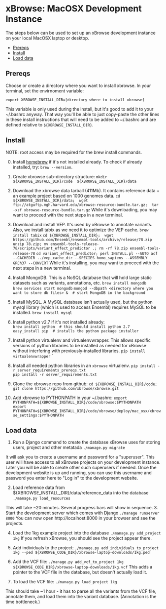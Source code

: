 
xBrowse: MacOSX Development Instance
====================================

The steps below can be used to set up an xBrowse development instance on your local MacOSX laptop or desktop.

<!-- START doctoc generated TOC please keep comment here to allow auto update -->
<!-- DON'T EDIT THIS SECTION, INSTEAD RE-RUN doctoc TO UPDATE -->
- [Prereqs](#prereqs)
- [Install](#install)
- [Load data](#load-data)

<!-- END doctoc generated TOC please keep comment here to allow auto update -->

## Prereqs

Choose or create a directory where you want to install xbrowse. 
In your terminal, set the envirnoment variable:  

`export XBROWSE_INSTALL_DIR=[directory where to install xbrowse]` 

This variable is only used during the install, but it's good to add it 
to your ~/.bashrc anyway. That way you'll be able to just copy-paste the 
other lines in these install instructions that will need to be added to 
~/.bashrc and are defined relative to `${XBROWSE_INSTALL_DIR}`. 

## Install

NOTE: root access may be required for the brew install commands. 

0. Install [homebrew](http://brew.sh/) if it's not installed already. To check if already installed, try: `brew --version`.

1. Create xbrowse sub-directory structure:
  `mkdir ${XBROWSE_INSTALL_DIR}/code  ${XBROWSE_INSTALL_DIR}/data`
  
2. Download the xbrowse data tarball (411Mb). It contains reference data + an example project based on 1000 genomes data.
  `cd ${XBROWSE_INSTALL_DIR}/data;  wget ftp://atguftp.mgh.harvard.edu/xbrowse-resource-bundle.tar.gz;  tar -xzf xbrowse-resource-bundle.tar.gz` 
  While it's downloading, you may want to proceed with the next steps in a new terminal.  
  
3. Download and install VEP. It's used by xBrowse to annotate variants. Also, we install tabix as we need it to optimize the VEP cache.
  `brew install tabix`
  `cd ${XBROWSE_INSTALL_DIR};  wget https://github.com/Ensembl/ensembl-tools/archive/release/78.zip`
  `unzip 78.zip; mv ensembl-tools-release-78/scripts/variant_effect_predictor .; rm -rf 78.zip ensembl-tools-release-78`
  `cd variant_effect_predictor; perl INSTALL.pl --AUTO acf --CACHEDIR ../vep_cache_dir --SPECIES homo_sapiens --ASSEMBLY  GRCh37 --CONVERT`
  While it's installing, you may want to proceed with the next steps in a new terminal. 

4. Install MongoDB. This is a NoSQL database that will hold large static datasets such as variants, annotations, etc.
  `brew install mongodb`  
  `brew services start mongodb`
  `mongod --dbpath <directory where you want to store db files> &  # start MongoDB in the background`

5. Install MySQL. A MySQL database isn't actually used, but the python mysql library (which is used to access Ensembl) requires MySQL to be installed.
  `brew install mysql`

6. Install python v2.7 if it's not installed already:  
  `brew install python  # this should install python 2.7`  
  `easy_install pip  # installs the python package installer`  

7. Install python virtualenv and virtualenvwrapper. This allows specific versions of python libraries to be installed as needed for xBrowse without interfering with previously-installed libraries.
  `pip install virtualenvwrapper`
  `

8. Install all needed python libraries in an `xbrowse` virtualenv.
  `pip install -r server_requirements_prereqs.txt`  
  `pip install -r server_requirements.txt`  
     
9. Clone the xbrowse repo from github:
  `cd ${XBROWSE_INSTALL_DIR}/code;  git clone https://github.com/xbrowse/xbrowse.git`  

10. Add xbrowse to PYTHONPATH in your ~/.bashrc:
  `export PYTHONPATH=${XBROWSE_INSTALL_DIR}/code/xbrowse:$PYTHONPATH`  
  `export PYTHONPATH=${XBROWSE_INSTALL_DIR}/code/xbrowse/deploy/mac_osx/xbrowse_settings:$PYTHONPATH`
  

## Load data

1. Run a Django command to create the database xBrowse uses for storing users, project and other metatada
  `./manage.py migrate`

  It will ask you to create a username and password for a "superuser". This user will have access to all xBrowse projects on your development instance. Later you will be able to create other such superusers if needed. Once the development website is up and running, you can use this username and password you enter here to "Log in" to the development website.

2. Load reference data from ${XBROWSE_INSTALL_DIR}/data/reference_data into the database
  `./manage.py load_resources`

  This will take ~20 minutes. Several progress bars will show in sequence.
3. Start the development server which comes with Django
  `./manage runserver 8000`
  You can now open http://localhost:8000 in your browser and see the projects.

4. Load the 1kg example project into the database
  `./manage.py add_project 1kg`
  If you refresh xBrowse, you should see the project appear there. 

5. Add individuals to the project: 
  `./manage.py add_individuals_to_project 1kg --ped ${XBROWSE_CODE_DIR}/xbrowse-laptop-downloads/1kg.ped`

6. Add the VCF file: 
  `./manage.py add_vcf_to_project 1kg ${XBROWSE_CODE_DIR}/xbrowse-laptop-downloads/1kg.vcf`
  This adds a pointer to the VCF file in the database, but doesn't actually load it. 
7. To load the VCF file: 
  `./manage.py load_project 1kg`

  This should take ~1 hour - it has to parse all the variants from the VCF file, annotate them, and load them into the variant database. (Annotation is the time bottleneck.)

